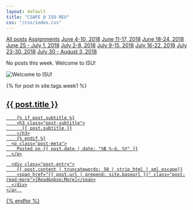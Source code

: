 ```yaml
---
layout: default
title: "CSAFE @ ISU REU"
css: "/css/index.css"
---
```


<div class="list-filters">
  <a href="/reu18" class="list-filter">All posts</a>
  <a href="/reu18/assignments" class="list-filter">Assignments</a>
    <a href="/reu18/week1" class="list-filter filter-selected">June 4-10, 2018</a>
  <a href="/reu18/week2" class="list-filter">June 11-17, 2018</a>
  <a href="/reu18/week3" class="list-filter">June 18-24, 2018</a>
  <a href="/reu18/week4" class="list-filter">June 25 - July 1, 2018</a>
  <a href="/reu18/week5" class="list-filter">July 2-8, 2018</a>
  <a href="/reu18/week6" class="list-filter">July 9-15, 2018</a>
  <a href="/reu18/week7" class="list-filter">July 16-22, 2018</a>
  <a href="/reu18/week8" class="list-filter">July 23-30, 2018</a>
    <a href="/reu18/week8" class="list-filter">July 30 - August 3, 2018</a>
</div>

No posts this week. Welcome to ISU! 

![Welcome to ISU!](https://www.universityservices.iastate.edu/sites/default/files/styles/wdslideshow_image_medium/public/uploads/slideshow/20150902isuwallnight2b.jpg?itok=EcG7VEff)

<div class="posts-list">
  {% for post in site.tags.week1 %}
  <article>
    <a class="post-preview" href="{{ post.url | prepend: site.baseurl }}">
	    <h2 class="post-title">{{ post.title }}</h2>
	
	    {% if post.subtitle %}
	    <h3 class="post-subtitle">
	      {{ post.subtitle }}
	    </h3>
	    {% endif %}
      <p class="post-meta">
        Posted on {{ post.date | date: "%B %-d, %Y" }}
      </p>

      <div class="post-entry">
        {{ post.content | truncatewords: 50 | strip_html | xml_escape}}
        <span href="{{ post.url | prepend: site.baseurl }}" class="post-read-more">[Read&nbsp;More]</span>
      </div>
    </a>  
   </article>
  {% endfor %}
</div>